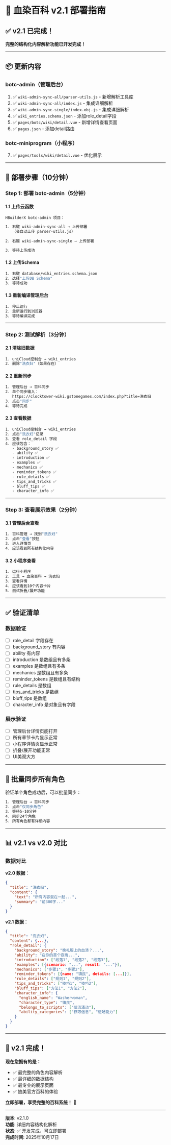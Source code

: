 # 🚀 血染百科 v2.1 部署指南

## ✅ v2.1 已完成！

**完整的结构化内容解析功能已开发完成！**

---

## 📦 更新内容

### botc-admin（管理后台）
1. ✅ `wiki-admin-sync-all/parser-utils.js` - 新增解析工具库
2. ✅ `wiki-admin-sync-all/index.js` - 集成详细解析
3. ✅ `wiki-admin-sync-single/index.obj.js` - 集成详细解析
4. ✅ `wiki_entries.schema.json` - 添加role_detail字段
5. ✅ `pages/botc/wiki/detail.vue` - 新增详情查看页面
6. ✅ `pages.json` - 添加detail路由

### botc-miniprogram（小程序）
7. ✅ `pages/tools/wiki/detail.vue` - 优化展示

---

## 🚀 部署步骤（10分钟）

### Step 1: 部署 botc-admin（5分钟）

#### 1.1 上传云函数
```bash
HBuilderX botc-admin 项目：

1. 右键 wiki-admin-sync-all → 上传部署
   （会自动上传 parser-utils.js）
   
2. 右键 wiki-admin-sync-single → 上传部署

3. 等待上传成功
```

#### 1.2 上传Schema
```bash
1. 右键 database/wiki_entries.schema.json
2. 选择"上传DB Schema"
3. 等待成功
```

#### 1.3 重新编译管理后台
```bash
1. 停止运行
2. 重新运行到浏览器
3. 等待编译完成
```

---

### Step 2: 测试解析（3分钟）

#### 2.1 清除旧数据
```bash
1. uniCloud控制台 → wiki_entries
2. 删除"洗衣妇"（如果存在）
```

#### 2.2 重新同步
```bash
1. 管理后台 → 百科同步
2. 单个同步输入：
   https://clocktower-wiki.gstonegames.com/index.php?title=洗衣妇
3. 点击"同步"
4. 等待完成
```

#### 2.3 查看数据
```bash
1. uniCloud控制台 → wiki_entries
2. 点击"洗衣妇"记录
3. 查看 role_detail 字段
4. 应该包含：
   - background_story ✅
   - ability ✅
   - introduction ✅
   - examples ✅
   - mechanics ✅
   - reminder_tokens ✅
   - rule_details ✅
   - tips_and_tricks ✅
   - bluff_tips ✅
   - character_info ✅
```

---

### Step 3: 查看展示效果（2分钟）

#### 3.1 管理后台查看
```bash
1. 百科管理 → 找到"洗衣妇"
2. 点击"查看"按钮
3. 进入详情页
4. 应该看到所有结构化内容
```

#### 3.2 小程序查看
```bash
1. 运行小程序
2. 工具 → 血染百科 → 洗衣妇
3. 查看详情
4. 应该看到10个内容卡片
5. 测试折叠/展开功能
```

---

## ✅ 验证清单

### 数据验证
- [ ] role_detail 字段存在
- [ ] background_story 有内容
- [ ] ability 有内容
- [ ] introduction 是数组且有多条
- [ ] examples 是数组且有多条
- [ ] mechanics 是数组且有多条
- [ ] reminder_tokens 是数组且有结构
- [ ] rule_details 是数组
- [ ] tips_and_tricks 是数组
- [ ] bluff_tips 是数组
- [ ] character_info 是对象且有字段

### 展示验证
- [ ] 管理后台详情页能打开
- [ ] 所有章节卡片显示正常
- [ ] 小程序详情页显示正常
- [ ] 折叠/展开功能正常
- [ ] UI美观大方

---

## 🎯 批量同步所有角色

验证单个角色成功后，可以批量同步：

```bash
1. 管理后台 → 百科同步
2. 点击"仅同步角色"
3. 等待5-10分钟
4. 同步24个角色
5. 所有角色都有详细内容
```

---

## 📊 v2.1 vs v2.0 对比

### 数据对比

**v2.0 数据**：
```json
{
  "title": "洗衣妇",
  "content": {
    "text": "所有内容混在一起...",
    "summary": "前300字..."
  }
}
```

**v2.1 数据**：
```json
{
  "title": "洗衣妇",
  "content": {...},
  "role_detail": {
    "background_story": "晚礼服上的血渍？...",
    "ability": "在你的首个夜晚...",
    "introduction": ["段落1", "段落2", "段落3"],
    "examples": [{scenario: "...", result: "..."}],
    "mechanics": ["步骤1", "步骤2"],
    "reminder_tokens": [{name: "镇民", details: [...]}],
    "rule_details": ["规则1", "规则2"],
    "tips_and_tricks": ["技巧1", "技巧2"],
    "bluff_tips": ["方法1", "方法2"],
    "character_info": {
      "english_name": "Washerwoman",
      "character_type": "镇民",
      "belongs_to_scripts": ["暗流涌动"],
      "ability_categories": ["获取信息", "进场能力"]
    }
  }
}
```

---

## 🎊 v2.1 完成！

**现在您拥有的是：**
- ✅ 最完整的角色内容解析
- ✅ 最详细的数据结构
- ✅ 最专业的展示页面
- ✅ 媲美官方百科的体验

**立即部署，享受完整的百科系统！** 🎉

---

**版本**: v2.1.0  
**功能**: 详细内容结构化解析  
**状态**: ✅ 开发完成，可立即部署  
**完成时间**: 2025年10月17日

